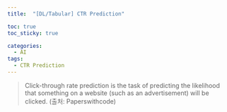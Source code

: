 ```yaml
---
title:  "[DL/Tabular] CTR Prediction"

toc: true
toc_sticky: true

categories:
  - AI
tags:
  - CTR Prediction
---
```


> Click-through rate prediction is the task of predicting the likelihood that something on a website (such as an advertisement) will be clicked.
> (출처: Paperswithcode)
